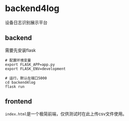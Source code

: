 # backend4log

设备日志识别展示平台

## backend

需要先安装flask

```shell
# 配置环境变量
export FLASK_APP=app.py 
export FLASK_ENV=development

# 运行，默认在端口5000
cd backend4log
flask run
```

## frontend

`index.html`是一个极简前端，仅供测试时在此上传csv文件使用。
